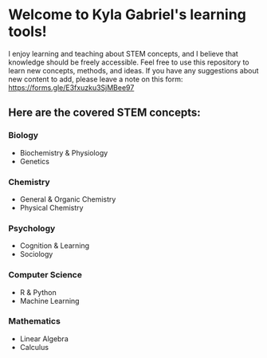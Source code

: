 # Welcome to Kyla Gabriel's learning tools!
I enjoy learning and teaching about STEM concepts, and I believe that knowledge should be freely accessible. Feel free to use this repository to learn new concepts, methods, and ideas. If you have any suggestions about new content to add, please leave a note on this form: https://forms.gle/E3fxuzku3SjMBee97

## Here are the covered STEM concepts:
### Biology
- Biochemistry & Physiology
- Genetics
### Chemistry
- General & Organic Chemistry
- Physical Chemistry
### Psychology
-  Cognition & Learning
-  Sociology
### Computer Science
- R & Python
- Machine Learning
### Mathematics
- Linear Algebra
- Calculus
